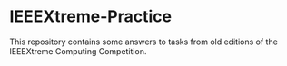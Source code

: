 # IEEEXtreme-Practice
This repository contains some answers to tasks from old editions of the IEEEXtreme Computing Competition. 

